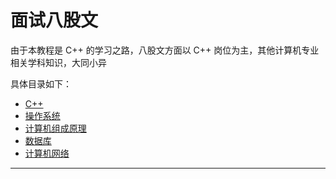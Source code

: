 # 面试八股文

由于本教程是 C++ 的学习之路，八股文方面以 C++ 岗位为主，其他计算机专业相关学科知识，大同小异

具体目录如下：

* [C++](./Cpp/content.md)
* [操作系统](./OperatingSystem/content.md)
* [计算机组成原理](./CompositionPrinciple/content.md)
* [数据库](./DataBase/content.md)
* [计算机网络](./ComputerNetwork/content.md)

---
